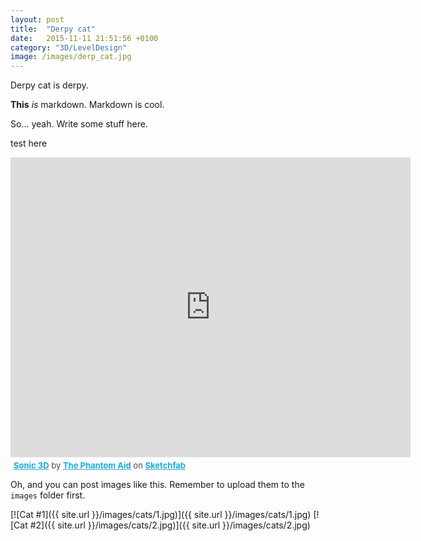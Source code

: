 ```yaml
---
layout: post
title:  "Derpy cat"
date:   2015-11-11 21:51:56 +0100
category: "3D/LevelDesign"
image: /images/derp_cat.jpg
---
```

Derpy cat is derpy.

**This** _is_ markdown. Markdown is cool.

So... yeah. Write some stuff here.

test here

<iframe width="640" height="480" src="https://sketchfab.com/models/3e60d9d536004d2aaec877b876e24c82/embed" frameborder="0" allowfullscreen mozallowfullscreen="true" webkitallowfullscreen="true" onmousewheel=""></iframe>

<p style="font-size: 13px; font-weight: normal; margin: 5px; color: #4A4A4A;">
    <a href="https://sketchfab.com/models/3e60d9d536004d2aaec877b876e24c82?utm_source=oembed&utm_medium=embed&utm_campaign=3e60d9d536004d2aaec877b876e24c82" target="_blank" style="font-weight: bold; color: #1CAAD9;">Sonic 3D</a>
    by <a href="https://sketchfab.com/thephantomaid?utm_source=oembed&utm_medium=embed&utm_campaign=3e60d9d536004d2aaec877b876e24c82" target="_blank" style="font-weight: bold; color: #1CAAD9;">The Phantom Aid</a>
    on <a href="https://sketchfab.com?utm_source=oembed&utm_medium=embed&utm_campaign=3e60d9d536004d2aaec877b876e24c82" target="_blank" style="font-weight: bold; color: #1CAAD9;">Sketchfab</a>
</p>

Oh, and you can post images like this. Remember to upload them to the `images` folder first.

[![Cat #1]({{ site.url }}/images/cats/1.jpg)]({{ site.url }}/images/cats/1.jpg)
[![Cat #2]({{ site.url }}/images/cats/2.jpg)]({{ site.url }}/images/cats/2.jpg)
